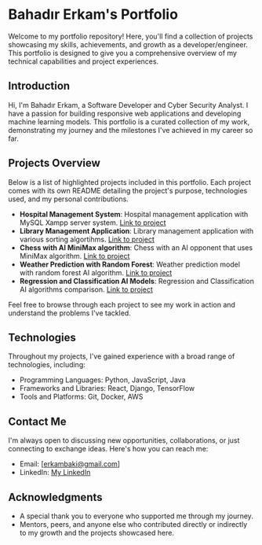 # Bahadır Erkam's Portfolio

Welcome to my portfolio repository! Here, you'll find a collection of projects showcasing my skills, achievements, and growth as a developer/engineer. This portfolio is designed to give you a comprehensive overview of my technical capabilities and project experiences.

## Introduction

Hi, I'm Bahadır Erkam, a Software Developer and Cyber Security Analyst. I have a passion for building responsive web applications and developing machine learning models. This portfolio is a curated collection of my work, demonstrating my journey and the milestones I've achieved in my career so far.

## Projects Overview

Below is a list of highlighted projects included in this portfolio. Each project comes with its own README detailing the project's purpose, technologies used, and my personal contributions.

- **Hospital Management System**: Hospital management application with MySQL Xampp server system. [Link to project](https://erkambaki.github.io/Github-Portfolio/)
- **Library Management Application**: Library management application with various sorting algortihms. [Link to project](https://erkambaki.github.io/Github-Portfolio/)
- **Chess with AI MiniMax algorithm**: Chess with an AI opponent that uses MiniMax algorithm. [Link to project](https://erkambaki.github.io/Github-Portfolio/)
- **Weather Prediction with Random Forest**: Weather prediction model with random forest AI algorithm. [Link to project](https://erkambaki.github.io/Github-Portfolio/)
- **Regression and Classification AI Models**: Regression and Classification AI algorithms comparison. [Link to project](https://erkambaki.github.io/Github-Portfolio/)

Feel free to browse through each project to see my work in action and understand the problems I've tackled.

## Technologies

Throughout my projects, I've gained experience with a broad range of technologies, including:

- Programming Languages: Python, JavaScript, Java
- Frameworks and Libraries: React, Django, TensorFlow
- Tools and Platforms: Git, Docker, AWS

## Contact Me

I'm always open to discussing new opportunities, collaborations, or just connecting to exchange ideas. Here's how you can reach me:

- Email: [erkambaki@gmail.com]
- LinkedIn: [My LinkedIn](www.linkedin.com/in/bahadır-erkam)

## Acknowledgments

- A special thank you to everyone who supported me through my journey.
- Mentors, peers, and anyone else who contributed directly or indirectly to my growth and the projects showcased here.
